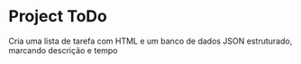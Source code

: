 # Project ToDo
 Cria uma lista de tarefa com HTML e um banco de dados JSON estruturado, marcando descrição e tempo

